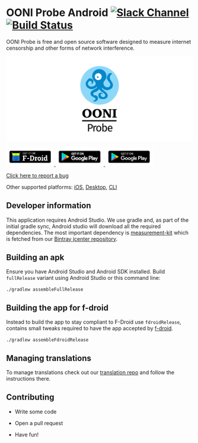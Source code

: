 # OONI Probe Android [![Slack Channel](https://slack.openobservatory.org/badge.svg)](https://slack.openobservatory.org/) [![Build Status](http://img.shields.io/travis/ooni/probe-android.svg)](https://travis-ci.org/ooni/probe-android)

OONI Probe is free and open source software designed to measure internet
censorship and other forms of network interference.

[![OONI Probe Android](assets/OONIProbeLogo.png)](https://ooni.io)

<div align="left">

<a href="https://f-droid.org/packages/org.openobservatory.ooniprobe/" target="_blank">
<img src="assets/F-Droid-badge.png" alt="Get it on F-Droid" height="50px"/>
</a>

<a href='https://play.google.com/store/apps/details?id=org.openobservatory.ooniprobe'>
<img alt='Get it on Google Play' src='assets/play-store-badge.png' height="50px"/>
</a>

<a href="https://play.google.com/store/apps/details?id=org.openobservatory.ooniprobe" target="_blank">
<img src="assets/Google-Play-badge.png" alt="Get it on Google Play" height="50px"/>
</a>

</div>

[Click here to report a bug](https://github.com/ooni/probe-android/issues/new)

Other supported platforms: [iOS](https://github.com/ooni/probe-ios), [Desktop](https://github.com/ooni/probe-desktop), [CLI](https://github.com/ooni/probe-cli)

## Developer information

This application requires Android Studio. We use gradle and, as part of the
initial gradle sync, Android studio will download all the required
dependencies. The most important dependency is [measurement-kit](
https://github.com/measurement-kit/measurement-kit) which is fetched
from our [Bintray jcenter repository](
https://bintray.com/measurement-kit/android/android-libs).

## Building an apk

Ensure you have Android Studio and Android SDK installed. Build `fullRelease` variant using Android Studio or this command line:

```
./gradlew assembleFullRelease
```

## Building the app for f-droid

Instead to build the app to stay compliant to F-Droid use `fdroidRelease`, contains small tweaks required to have the app accepted by [f-droid](https://f-droid.org/).

```
./gradlew assembleFdroidRelease
```

## Managing translations

To manage translations check out our [translation repo](https://github.com/ooni/translations) and follow the instructions there.

## Contributing

* Write some code

* Open a pull request

* Have fun!
